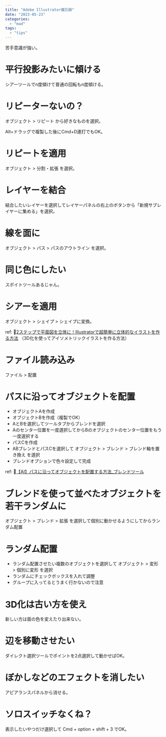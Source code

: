 ```yaml
---
title: "Adobe Illustrator備忘録"
date: "2023-05-23"
categories: 
  - "mad"
tags: 
  - "tips"
---
```


苦手意識が強い。

<!--more-->

# 平行投影みたいに傾ける
シアーツールでn度傾けて普通の回転もn度傾ける。

# リピーターないの？
オブジェクト > リピート から好きなものを選択。

Alt+ドラッグで複製した後にCmd+D連打でもOK。

# リピートを適用
オブジェクト > 分割・拡張 を選択。

# レイヤーを結合
結合したいレイヤーを選択してレイヤーパネルの右上のボタンから「新規サブレイヤーに集める」を選択。

# 線を面に
オブジェクト > パス > パスのアウトライン を選択。

# 同じ色にしたい
スポイトツールあるじゃん。

# シアーを適用
オブジェクト > シェイプ > シェイプに変換。

ref: 📝[2ステップで平面図を立体に！Illustratorで超簡単に立体的なイラストを作る方法](https://techblog.raccoon.ne.jp/archives/1566546285.html) （3D化を使ってアイソメトリックイラストを作る方法）

# ファイル読み込み
ファイル > 配置

# パスに沿ってオブジェクトを配置
- オブジェクトAを作成
- オブジェクトBを作成（複製でOK）
- AとBを選択してツールタブからブレンドを選択
- Aのセンター位置を一度選択してからBのオブジェクトのセンター位置をもう一度選択する
- パスCを作成
- ABブレンドとパスCを選択して オブジェクト > ブレンド > ブレンド軸を置き換え を選択
- ブレンドオプションで色々設定して完成

ref: 📝[【AI】パスに沿ってオブジェクトを配置する方法_ブレンドツール](http://oldrookie.info/2018/05/11/%E3%80%90ai%E3%80%91%E3%83%91%E3%82%B9%E3%81%AB%E6%B2%BF%E3%81%A3%E3%81%A6%E3%82%AA%E3%83%96%E3%82%B8%E3%82%A7%E3%82%AF%E3%83%88%E3%82%92%E9%85%8D%E7%BD%AE%E3%81%99%E3%82%8B%E6%96%B9%E6%B3%95_/)

# ブレンドを使って並べたオブジェクトを若干ランダムに
オブジェクト > ブレンド > 拡張 を選択して個別に動かせるようにしてからランダム配置

# ランダム配置
- ランダム配置させたい複数のオブジェクトを選択して オブジェクト > 変形 > 個別に変形 を選択
- ランダムにチェックボックスを入れて調整
- グループに入ってるとうまく行かないので注意

# 3D化は古い方を使え
新しい方は面の色を変えたり出来ない。

# 辺を移動させたい
ダイレクト選択ツールでポイントを2点選択して動かせばOK。

# ぼかしなどのエフェクトを消したい
アピアランスパネルから消せる。

# ソロスイッチなくね？
表示したいやつだけ選択して Cmd + option + shift + 3 でOK。